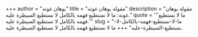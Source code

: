 +++
author = "يوهان غوته"
title = "مقولة يوهان غوته"
description = "مقولة يوهان غوته: ما لا نستطيع فهمه بالكامل لا نستطيع السيطرة عليه."
quote = '''ما لا نستطيع فهمه بالكامل لا نستطيع السيطرة عليه.'''
slug = "ما-لا-نستطيع-فهمه-بالكامل-لا-نستطيع-السيطرة-عليه"
+++
ما لا نستطيع فهمه بالكامل لا نستطيع السيطرة عليه.
